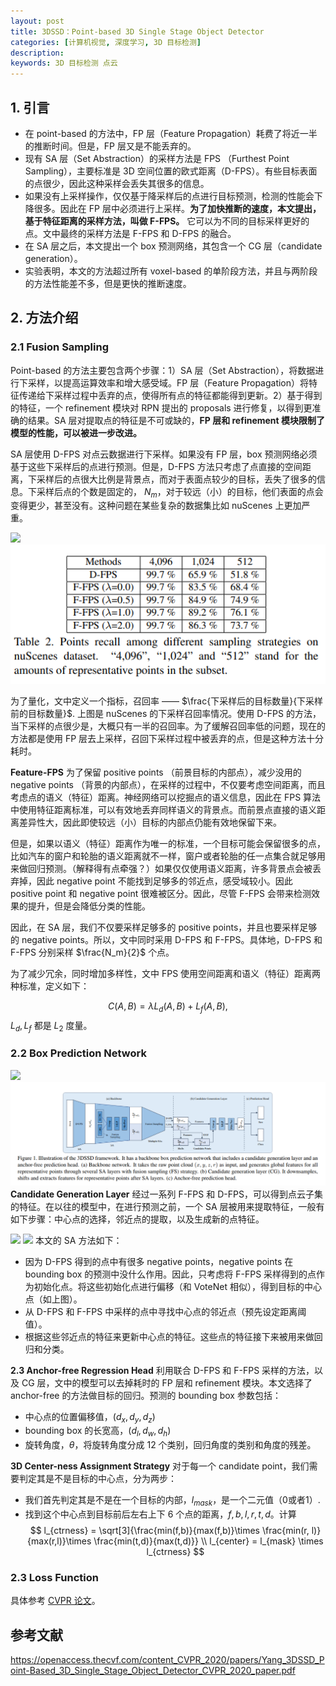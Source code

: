 ```yaml
---
layout: post
title: 3DSSD：Point-based 3D Single Stage Object Detector
categories: [计算机视觉, 深度学习, 3D 目标检测]
description: 
keywords: 3D 目标检测 点云
---
```


## 1. 引言
- 在 point-based 的方法中，FP 层（Feature Propagation）耗费了将近一半的推断时间。但是，FP 层又是不能丢弃的。
- 现有 SA 层（Set Abstraction）的采样方法是 FPS （Furthest Point Sampling），主要标准是 3D 空间位置的欧式距离（D-FPS）。有些目标表面的点很少，因此这种采样会丢失其很多的信息。
- 如果没有上采样操作，仅仅基于降采样后的点进行目标预测，检测的性能会下降很多。因此在 FP 层中必须进行上采样。**为了加快推断的速度，本文提出，基于特征距离的采样方法，叫做 F-FPS。** 它可以为不同的目标采样更好的点。文中最终的采样方法是 F-FPS 和 D-FPS 的融合。
- 在 SA 层之后，本文提出一个 box 预测网络，其包含一个 CG 层（candidate generation）。
- 实验表明，本文的方法超过所有 voxel-based 的单阶段方法，并且与两阶段的方法性能差不多，但是更快的推断速度。

## 2. 方法介绍
### 2.1 Fusion Sampling
Point-based 的方法主要包含两个步骤：1）SA 层（Set Abstraction），将数据进行下采样，以提高运算效率和增大感受域。FP 层（Feature Propagation）将特征传递给下采样过程中丢弃的点，使得所有点的特征都能得到更新。2）基于得到的特征，一个 refinement 模块对 RPN 提出的 proposals 进行修复，以得到更准确的结果。SA 层对提取点的特征是不可或缺的，**FP 层和 refinement 模块限制了模型的性能，可以被进一步改进。**

SA 层使用 D-FPS 对点云数据进行下采样。如果没有 FP 层，box 预测网络必须基于这些下采样后的点进行预测。但是，D-FPS 方法只考虑了点直接的空间距离，下采样后的点很大比例是背景点，而对于表面点较少的目标，丢失了很多的信息。下采样后点的个数是固定的， $N_m$，对于较远（小）的目标，他们表面的点会变得更少，甚至没有。这种问题在某些复杂的数据集比如 nuScenes 上更加严重。

![]({{site.baseurl}}/images/posts/3d/2020-11-14-3dssd-01.PNG)
![](../images/posts/3d/2020-11-14-3dssd-01.PNG)

<!-- ![]({{site.baseurl}}/images/posts/3d/2020-11-14-3dssd-01.PNG){:class="img-responsive"} -->

为了量化，文中定义一个指标，召回率 —— $\frac{下采样后的目标数量}{下采样前的目标数量}$. 上图是 nuScenes 的下采样召回率情况。使用 D-FPS 的方法，当下采样的点很少是，大概只有一半的召回率。为了缓解召回率低的问题，现在的方法都是使用 FP 层去上采样，召回下采样过程中被丢弃的点，但是这种方法十分耗时。

**Feature-FPS** 
为了保留 positive points （前景目标的内部点），减少没用的 negative points （背景的内部点），在采样的过程中，不仅要考虑空间距离，而且考虑点的语义（特征）距离。神经网络可以挖掘点的语义信息，因此在 FPS 算法中使用特征距离标准，可以有效地丢弃同样语义的背景点。而前景点直接的语义距离差异性大，因此即使较远（小）目标的内部点仍能有效地保留下来。

但是，如果以语义（特征）距离作为唯一的标准，一个目标可能会保留很多的点，比如汽车的窗户和轮胎的语义距离就不一样，窗户或者轮胎的任一点集合就足够用来做回归预测。（解释得有点牵强？）如果仅仅使用语义距离，许多背景点会被丢弃掉，因此 negative point 不能找到足够多的邻近点，感受域较小。因此 positive point 和 negative point 很难被区分。因此，尽管 F-FPS 会带来检测效果的提升，但是会降低分类的性能。

因此，在 SA 层，我们不仅要采样足够多的 positive points，并且也要采样足够的 negative points。所以，文中同时采用 D-FPS 和 F-FPS。具体地，D-FPS 和 F-FPS 分别采样 $\frac{N_m}{2}$ 个点。

为了减少冗余，同时增加多样性，文中 FPS 使用空间距离和语义（特征）距离两种标准，定义如下：

$$
C(A,B) =\lambda L_d(A,B)+L_f(A,B), 
$$
$L_d, L_f$ 都是 $L_2$ 度量。

### 2.2 Box Prediction Network


![]({{site.baseurl}}/images/posts/2020-11/3dssd-02.PNG)
![](../images/posts/2020-11/3dssd-02.png)
**Candidate Generation Layer**
经过一系列 F-FPS 和 D-FPS，可以得到点云子集的特征。在以往的模型中，在进行预测之前，一个 SA 层被用来提取特征，一般有如下步骤：中心点的选择，邻近点的提取，以及生成新的点特征。

![]({{site.baseurl}}/images/posts/2020-11/3dssd-03.PNG)
![](../images/2020-11/posts/3dssd-03.png)
本文的 SA 方法如下：
- 因为 D-FPS 得到的点中有很多 negative points，negative points 在 bounding box 的预测中没什么作用。因此，只考虑将 F-FPS 采样得到的点作为初始化点。将这些初始化点进行偏移（和 VoteNet 相似），得到目标的中心点（如上图）。
- 从 D-FPS 和 F-FPS 中采样的点中寻找中心点的邻近点（预先设定距离阈值）。
- 根据这些邻近点的特征来更新中心点的特征。这些点的特征接下来被用来做回归和分类。

**2.3 Anchor-free Regression Head**
利用联合 D-FPS 和 F-FPS 采样的方法，以及 CG 层，文中的模型可以去掉耗时的 FP 层和 refinement 模块。本文选择了 anchor-free 的方法做目标的回归。预测的 bounding box 参数包括：
- 中心点的位置偏移值，$(d_x, d_y, d_z)$
- bounding box 的长宽高，$(d_l, d_w, d_h)$ 
- 旋转角度，$\theta$，将旋转角度分成 12 个类别，回归角度的类别和角度的残差。

**3D Center-ness Assignment Strategy**
对于每一个 candidate point，我们需要判定其是不是目标的中心点，分为两步：
- 我们首先判定其是不是在一个目标的内部，$l_{mask}$，是一个二元值（0或者1）.
- 找到这个中心点到目标前后左右上下 6 个点的距离，$f,b,l,r,t,d$。计算 
  $$
  l_{ctrness} = \sqrt[3]{\frac{min(f,b)}{max(f,b)}\times \frac{min(r, l)}{max(r,l)}\times \frac{min(t,d)}{max(t,d)}} \\
  l_{center} = l_{mask} \times l_{ctrness}
  $$

### 2.3 Loss Function
具体参考 [CVPR 论文](https://openaccess.thecvf.com/content_CVPR_2020/papers/Yang_3DSSD_Point-Based_3D_Single_Stage_Object_Detector_CVPR_2020_paper.pdf)。

## 参考文献
https://openaccess.thecvf.com/content_CVPR_2020/papers/Yang_3DSSD_Point-Based_3D_Single_Stage_Object_Detector_CVPR_2020_paper.pdf





